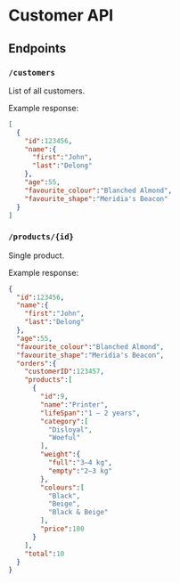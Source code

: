 # Customer API

## Endpoints

### `/customers`

List of all customers.

Example response:

```json
[
  {
    "id":123456,
    "name":{
      "first":"John",
      "last":"Delong"
    },
    "age":55,
    "favourite_colour":"Blanched Almond",
    "favourite_shape":"Meridia's Beacon"
  }
]
```

### `/products/{id}`

Single product.

Example response:

```json
{
  "id":123456,
  "name":{
    "first":"John",
    "last":"Delong"
  },
  "age":55,
  "favourite_colour":"Blanched Almond",
  "favourite_shape":"Meridia's Beacon",
  "orders":{
    "customerID":123457,
    "products":[
      {
        "id":9,
        "name":"Printer",
        "lifeSpan":"1 – 2 years",
        "category":[
          "Disloyal",
          "Woeful"
        ],
        "weight":{
          "full":"3–4 kg",
          "empty":"2–3 kg"
        },
        "colours":[
          "Black",
          "Beige",
          "Black & Beige"
        ],
        "price":100
      }
    ],
    "total":10
  }
}
```
